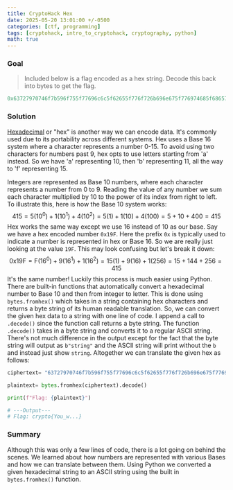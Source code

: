 ```yaml
---
title: CryptoHack Hex
date: 2025-05-20 13:01:00 +/-0500
categories: [ctf, programming]
tags: [cryptohack, intro_to_cryptohack, cryptography, python] 
math: true
---
```


### Goal
> Included below is a flag encoded as a hex string. Decode this back into bytes to get the flag.
```python
0x63727970746f7b596f755f77696c6c5f62655f776f726b696e675f776974685f6865785f737472696e67735f615f6c6f747d
```
### Solution
[Hexadecimal](https://en.wikipedia.org/wiki/Hexadecimal) or "hex" is another way we can encode data. It's commonly used due to its portability across different systems. Hex uses a Base 16 system where a character represents a number 0-15. To avoid using two characters for numbers past 9, hex opts to use letters starting from 'a' instead. So we have 'a' representing 10, then 'b' representing 11, all the way to 'f' representing 15.  

Integers are represented as Base 10 numbers, where each character represents a number from 0 to 9. Reading the value of any number we sum each character multiplied by 10 to the power of its index from right to left. To illustrate this, here is how the Base 10 system works:
$$
415 = 5(10^0) + 1(10^1) + 4(10^2)= 5(1) + 1(10) + 4(100) = 5 + 10 + 400= 415
$$
Hex works the same way except we use 16 instead of 10 as our base. Say we have a hex encoded number `0x19F`. Here the prefix `0x` is typically used to indicate a number is represented in hex or Base 16. So we are really just looking at the value `19F`. This may look confusing but let's break it down:
$$
\text{0x19F} = \text{F}(16^0) + 9(16^1) + 1(16^2)= 15(1) + 9(16) + 1(256)= 15 + 144 + 256 = 415
$$
It's the same number! Luckily this process is much easier using Python. There are built-in functions that automatically convert a hexadecimal number to Base 10 and then from integer to letter. This is done using `bytes.fromhex()` which takes in a string containing hex characters and returns a byte string of its human readable translation. So, we can convert the given hex data to a string with one line of code. I append a call to `.decode()` since the function call returns a byte string. The function `.decode()` takes in a byte string and converts it to a regular ASCII string. There's not much difference in the output except for the fact that the byte string will output as `b"string"` and the ASCII string will print without the `b` and instead just show `string`. Altogether we can translate the given hex as follows: 
```python
ciphertext= "63727970746f7b596f755f77696c6c5f62655f776f726b696e675f776974685f6865785f737472696e67735f615f6c6f747d"

plaintext= bytes.fromhex(ciphertext).decode()

print(f"Flag: {plaintext}")

# ---Output---
# Flag: crypto{You_w...}
```

### Summary
Although this was only a few lines of code, there is a lot going on behind the scenes. We learned about how numbers are represented with various Bases and how we can translate between them. Using Python we converted a given hexadecimal string to an ASCII string using the built in `bytes.fromhex()` function. 
